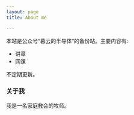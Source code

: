 ```yaml
---
layout: page
title: About me

---
```


本站是公众号“暮云的半导体”的备份站。主要内容有:

- 讲章
- 网课

不定期更新。

### 关于我

我是一名家庭教会的牧师。
